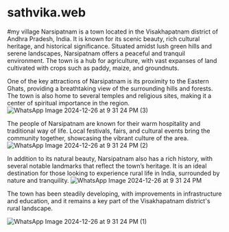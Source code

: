 # sathvika.web
#my village
Narsipatnam is a town located in the Visakhapatnam district of Andhra Pradesh, India. It is known for its scenic beauty, rich cultural heritage, and historical significance. Situated amidst lush green hills and serene landscapes, Narsipatnam offers a peaceful and tranquil environment. The town is a hub for agriculture, with vast expanses of land cultivated with crops such as paddy, maize, and groundnuts.



One of the key attractions of Narsipatnam is its proximity to the Eastern Ghats, providing a breathtaking view of the surrounding hills and forests. The town is also home to several temples and religious sites, making it a center of spiritual importance in the region. 
![WhatsApp Image 2024-12-26 at 9 31 24 PM (3)](https://github.com/user-attachments/assets/419fd77f-f0bf-40c0-be49-9587a0b43941)

The people of Narsipatnam are known for their warm hospitality and traditional way of life. Local festivals, fairs, and cultural events bring the community together, showcasing the vibrant culture of the area.
![WhatsApp Image 2024-12-26 at 9 31 24 PM (2)](https://github.com/user-attachments/assets/b6e3f051-41f7-42fc-97cf-d5921174181b)

In addition to its natural beauty, Narsipatnam also has a rich history, with several notable landmarks that reflect the town’s heritage. It is an ideal destination for those looking to experience rural life in India, surrounded by nature and tranquility. 
![WhatsApp Image 2024-12-26 at 9 31 24 PM](https://github.com/user-attachments/assets/51fa8670-7997-4252-92dc-161dfe0cdb8e)

The town has been steadily developing, with improvements in infrastructure and education, and it remains a key part of the Visakhapatnam district's rural landscape.

![WhatsApp Image 2024-12-26 at 9 31 24 PM (1)](https://github.com/user-attachments/assets/8bd632aa-057a-4fe3-9669-f3e8c8666766)



